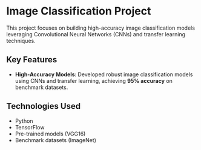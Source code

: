 # Image Classification Project

This project focuses on building high-accuracy image classification models leveraging Convolutional Neural Networks (CNNs) and transfer learning techniques.

## Key Features
- **High-Accuracy Models**: Developed robust image classification models using CNNs and transfer learning, achieving **95% accuracy** on benchmark datasets.

## Technologies Used
- Python
- TensorFlow
- Pre-trained models (VGG16)
- Benchmark datasets (ImageNet)
